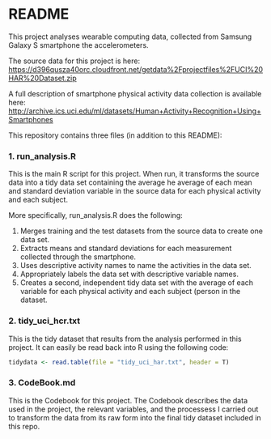 # README

This project analyses wearable computing data, collected from Samsung Galaxy S smartphone the accelerometers.

The source data for this project is here:
https://d396qusza40orc.cloudfront.net/getdata%2Fprojectfiles%2FUCI%20HAR%20Dataset.zip

A full description of smartphone physical activity data collection is available here: 
http://archive.ics.uci.edu/ml/datasets/Human+Activity+Recognition+Using+Smartphones

This repository contains three files (in addition to this README):

### 1. run_analysis.R
This is the main R script for this project. When run, it transforms the source data into a tidy data set containing the average he average of each mean and standard deviation variable in the source data for each physical activity and each subject.

More specifically, run_analysis.R does the following:

1. Merges training and the test datasets from the source data to create one data set.
2. Extracts means and standard deviations for each measurement collected through the smartphone. 
3. Uses descriptive activity names to name the activities in the data set.
4. Appropriately labels the data set with descriptive variable names. 
5. Creates a second, independent tidy data set with the average of each variable for each physical activity and each subject (person in the dataset.

### 2. tidy_uci_hcr.txt
This is the tidy dataset that results from the analysis performed in this project.
It can easily be read back into R using the following code:

```r
tidydata <- read.table(file = "tidy_uci_har.txt", header = T)
```
### 3. CodeBook.md
This is the Codebook for this project. The Codebook describes the data used in the project, the relevant variables, and the processess I carried out to transform the data from its raw form into the final tidy dataset included in this repo.


